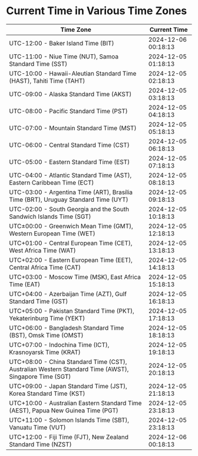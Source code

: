 # Current Time in Various Time Zones

| Time Zone | Current Time |
|-----------|--------------|
| UTC-12:00 - Baker Island Time (BIT) | 2024-12-06 00:18:13 |
| UTC-11:00 - Niue Time (NUT), Samoa Standard Time (SST) | 2024-12-05 01:18:13 |
| UTC-10:00 - Hawaii-Aleutian Standard Time (HAST), Tahiti Time (TAHT) | 2024-12-05 02:18:13 |
| UTC-09:00 - Alaska Standard Time (AKST) | 2024-12-05 03:18:13 |
| UTC-08:00 - Pacific Standard Time (PST) | 2024-12-05 04:18:13 |
| UTC-07:00 - Mountain Standard Time (MST) | 2024-12-05 05:18:13 |
| UTC-06:00 - Central Standard Time (CST) | 2024-12-05 06:18:13 |
| UTC-05:00 - Eastern Standard Time (EST) | 2024-12-05 07:18:13 |
| UTC-04:00 - Atlantic Standard Time (AST), Eastern Caribbean Time (ECT) | 2024-12-05 08:18:13 |
| UTC-03:00 - Argentina Time (ART), Brasília Time (BRT), Uruguay Standard Time (UYT) | 2024-12-05 09:18:13 |
| UTC-02:00 - South Georgia and the South Sandwich Islands Time (SGT) | 2024-12-05 10:18:13 |
| UTC±00:00 - Greenwich Mean Time (GMT), Western European Time (WET) | 2024-12-05 12:18:13 |
| UTC+01:00 - Central European Time (CET), West Africa Time (WAT) | 2024-12-05 13:18:13 |
| UTC+02:00 - Eastern European Time (EET), Central Africa Time (CAT) | 2024-12-05 14:18:13 |
| UTC+03:00 - Moscow Time (MSK), East Africa Time (EAT) | 2024-12-05 15:18:13 |
| UTC+04:00 - Azerbaijan Time (AZT), Gulf Standard Time (GST) | 2024-12-05 16:18:13 |
| UTC+05:00 - Pakistan Standard Time (PKT), Yekaterinburg Time (YEKT) | 2024-12-05 17:18:13 |
| UTC+06:00 - Bangladesh Standard Time (BST), Omsk Time (OMST) | 2024-12-05 18:18:13 |
| UTC+07:00 - Indochina Time (ICT), Krasnoyarsk Time (KRAT) | 2024-12-05 19:18:13 |
| UTC+08:00 - China Standard Time (CST), Australian Western Standard Time (AWST), Singapore Time (SGT) | 2024-12-05 20:18:13 |
| UTC+09:00 - Japan Standard Time (JST), Korea Standard Time (KST) | 2024-12-05 21:18:13 |
| UTC+10:00 - Australian Eastern Standard Time (AEST), Papua New Guinea Time (PGT) | 2024-12-05 23:18:13 |
| UTC+11:00 - Solomon Islands Time (SBT), Vanuatu Time (VUT) | 2024-12-05 23:18:13 |
| UTC+12:00 - Fiji Time (FJT), New Zealand Standard Time (NZST) | 2024-12-06 00:18:13 |
